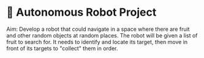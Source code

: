 # 🤖 Autonomous Robot Project
Aim: Develop a robot that could navigate in a space where there are fruit and other random objects at random places. The robot will be given a list of fruit to search for. It needs to identify and locate its target, then move in front of its targets to "collect" them in order.
